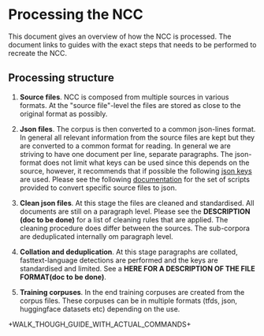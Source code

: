 # Processing the NCC
This document gives an overview of how the NCC is processed. The document links to guides with the exact steps that needs to be performed to recreate the NCC.

## Processing structure

1) **Source files**. NCC is composed from multiple sources in various formats. At the "source file"-level the files are stored as close to the original format as possibly.

2) **Json files**. The corpus is then converted to a common json-lines format. In general all relevant information from the source files are kept but they are converted to a common format for reading. In general we are striving to have one document per line, separate paragraphs. The json-format does not limit what keys can be used since this depends on the source, however, it recommends that if possible the following [json keys](https://github.com/NBAiLab/notram/blob/master/guides/text_extraction_format.md) are used. Please see the following [documentation](https://github.com/NBAiLab/notram/blob/master/guides/create_scripts.md) for the set of scripts provided to convert specific source files to json.

3) **Clean json files**. At this stage the files are cleaned and standardised. All documents are still on a paragraph level. Please see the **DESCRIPTION (doc to be done)** for a list of cleaning rules that are applied. The cleaning procedure does differ between the sources. The sub-corpora are deduplicated internally om paragraph level.

4) **Collation and deduplication**. At this stage paragraphs are collated, fasttext-language detections are performed and the keys are standardised and limited. See a **HERE FOR A DESCRIPTION OF THE FILE FORMAT(doc to be done)**.

5) **Training corpuses**. In the end training corpuses are created from the corpus files. These corpuses can be in multiple formats (tfds, json, huggingface datasets etc) depending on the use.

+WALK_THOUGH_GUIDE_WITH_ACTUAL_COMMANDS+
